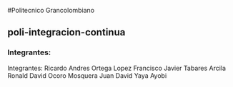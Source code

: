 #Politecnico Grancolombiano

## poli-integracion-continua

### Integrantes:

Integrantes:
Ricardo Andres Ortega Lopez
Francisco Javier Tabares Arcila
Ronald David Ocoro Mosquera
Juan David Yaya Ayobi
